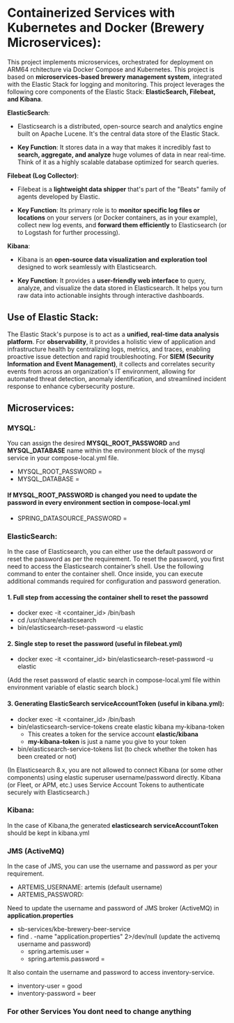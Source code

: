 # Containerized Services with Kubernetes and Docker (Brewery Microservices):
This project implements microservices, orchestrated for deployment on ARM64 rchitecture via Docker Compose and Kubernetes. This project is based on **microservices-based brewery management system**, integrated with the Elastic Stack for logging and monitoring. This project leverages the following core components of the Elastic Stack: **ElasticSearch, Filebeat, and Kibana**.

**ElasticSearch**:
- Elasticsearch is a distributed, open-source search and analytics engine built on Apache Lucene. It's the central data store of the Elastic Stack.

- **Key Function**: It stores data in a way that makes it incredibly fast to **search, aggregate, and analyze** huge volumes of data in near real-time. Think of it as a highly scalable database optimized for search queries.

**Filebeat (Log Collector)**:
- Filebeat is a **lightweight data shipper** that's part of the "Beats" family of agents developed by Elastic.

- **Key Function**: Its primary role is to **monitor specific log files or locations** on your servers (or Docker containers, as in your example), collect new log events, and **forward them efficiently** to Elasticsearch (or to Logstash for further processing).

**Kibana**:
- Kibana is an **open-source data visualization and exploration tool** designed to work seamlessly with Elasticsearch.

- **Key Function**: It provides a **user-friendly web interface** to query, analyze, and visualize the data stored in Elasticsearch. It helps you turn raw data into actionable insights through interactive dashboards.

## Use of Elastic Stack:
The Elastic Stack's purpose is to act as a **unified, real-time data analysis platform**. For **observability**, it provides a holistic view of application and infrastructure health by centralizing logs, metrics, and traces, enabling proactive issue detection and rapid troubleshooting. For **SIEM (Security Information and Event Management)**, it collects and correlates security events from across an organization's IT environment, allowing for automated threat detection, anomaly identification, and streamlined incident response to enhance cybersecurity posture.

## Microservices:
### MYSQL:
You can assign the desired **MYSQL_ROOT_PASSWORD** and **MYSQL_DATABASE** name within the environment block of the mysql service in your compose-local.yml file.
- MYSQL_ROOT_PASSWORD = <Your Password>
- MYSQL_DATABASE = <Database Name>

#### If MYSQL_ROOT_PASSWORD is changed you need to update the password in every environment section in compose-local.yml
- SPRING_DATASOURCE_PASSWORD = <use the mysql root password> 

### ElasticSearch:
In the case of Elasticsearch, you can either use the default password or reset the password as per the requirement. To reset the password, you first need to access the Elasticsearch container’s shell. Use the following command to enter the container shell. Once inside, you can execute additional commands required for configuration and password generation.

#### 1. Full step from accessing the container shell to reset the passowrd
- docker exec -it <container_id> /bin/bash 
- cd /usr/share/elasticsearch
- bin/elasticsearch-reset-password -u elastic

#### 2. Single step to reset the password (useful in filebeat.yml)
- docker exec -it <container_id> bin/elasticsearch-reset-password -u elastic

(Add the reset password of elastic search in compose-local.yml file within environment variable of elastic search block.)

#### 3. Generating ElasticSearch serviceAccountToken (useful in kibana.yml):
- docker exec -it <container_id> /bin/bash 
- bin/elasticsearch-service-tokens create elastic kibana my-kibana-token
  - This creates a token for the service account **elastic/kibana**
  - **my-kibana-token** is just a name you give to your token
- bin/elasticsearch-service-tokens list (to check whether the token has been created or not)

(In Elasticsearch 8.x, you are not allowed to connect Kibana (or some other components) using elastic superuser username/password directly.
Kibana (or Fleet, or APM, etc.) uses Service Account Tokens to authenticate securely with Elasticsearch.)

### Kibana:
In the case of Kibana,the generated **elasticsearch serviceAccountToken** should be kept in kibana.yml

### JMS (ActiveMQ)
In the case of JMS, you can use the username and password as per your requirement.
- ARTEMIS_USERNAME: artemis (default username)
- ARTEMIS_PASSWORD: <Your Password>

Need to update the username and password of JMS broker (ActiveMQ) in **application.properties** 
- sb-services/kbe-brewery-beer-service
- find . -name "application.properties" 2>/dev/null (update the activemq username and password)
    - spring.artemis.user = <username> 
    - spring.artemis.password = <password>

It also contain the username and password to access inventory-service.
- inventory-user = good
- inventory-password = beer

### For other Services You dont need to change anything





